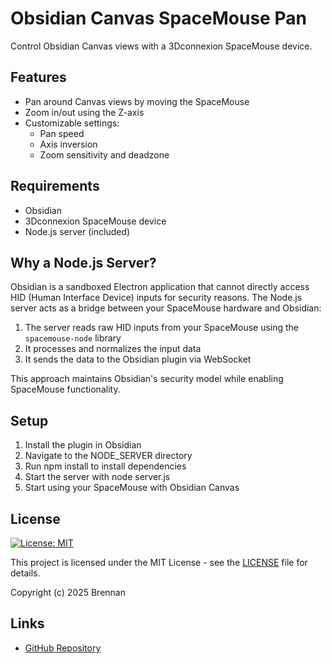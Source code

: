 # Obsidian Canvas SpaceMouse Pan

Control Obsidian Canvas views with a 3Dconnexion SpaceMouse device.

## Features

- Pan around Canvas views by moving the SpaceMouse
- Zoom in/out using the Z-axis
- Customizable settings:
  - Pan speed
  - Axis inversion
  - Zoom sensitivity and deadzone

## Requirements

- Obsidian
- 3Dconnexion SpaceMouse device
- Node.js server (included)

## Why a Node.js Server?

Obsidian is a sandboxed Electron application that cannot directly access HID (Human Interface Device) inputs for security reasons. The Node.js server acts as a bridge between your SpaceMouse hardware and Obsidian:

1. The server reads raw HID inputs from your SpaceMouse using the `spacemouse-node` library
2. It processes and normalizes the input data
3. It sends the data to the Obsidian plugin via WebSocket

This approach maintains Obsidian's security model while enabling SpaceMouse functionality.

## Setup

1. Install the plugin in Obsidian
2. Navigate to the NODE_SERVER directory
3. Run npm install to install dependencies
4. Start the server with node server.js
5. Start using your SpaceMouse with Obsidian Canvas

## License

[![License: MIT](https://img.shields.io/badge/License-MIT-yellow.svg)](https://opensource.org/licenses/MIT)

This project is licensed under the MIT License - see the [LICENSE](LICENSE) file for details.

Copyright (c) 2025 Brennan

## Links

- [GitHub Repository](https://github.com/yourusername/obsidian-spacemouse-pan)
